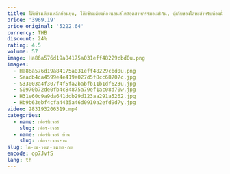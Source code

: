 ```yaml
---
title: โต๊ะข้างเตียงเหล็กย้อนยุค, โต๊ะข้างเตียงห้องนอนสไตล์อุตสาหกรรมอเมริกัน, ตู้เก็บของโลหะสําหรับห้องนั่งเล่น, ที่เก็บลิ้นชัก
price: '3969.19'
price_original: '5222.64'
currency: THB
discount: 24%
rating: 4.5
volume: 57
image: Ha86a576d19a84175a031eff48229cbd0u.png
images:
  - Ha86a576d19a84175a031eff48229cbd0u.png
  - Seacb4ca4599e4e419a027d5f8cc68707c.jpg
  - S33003a4f307f4f5fa2babfb11b1df623u.jpg
  - S0970b72de0fb4c84875a79ef1ac08d70w.jpg
  - H31e60c9a9da641ddb29d123aa291a5262.jpg
  - Hb9b63ebf4cfa4435a46d0910a2efd9d7y.jpg
video: 283193206319.mp4
categories:
  - name: เฟอร์นิเจอร์
    slug: เฟอร-เจอร
  - name: เฟอร์นิเจอร์ บ้าน
    slug: เฟอร-เจอร-าน
slug: โต-ะข-างเต-ยงเหล-กย
encode: op7JvfS
lang: th
---
```

  